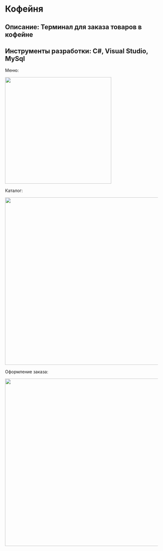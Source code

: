 # Кофейня
## Описание: Терминал для заказа товаров в кофейне
## Инструменты разработки: C#, Visual Studio, MySql
Меню:

<img src="https://i.imgur.com/1pDBlYl.png" width="350">

Каталог:

<img src="https://i.imgur.com/DjWFwtw.png" width="550">

Оформление заказа:

<img src="https://i.imgur.com/9NVIII8.png" width="550">
